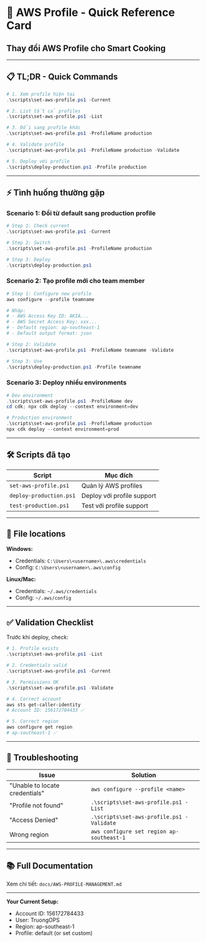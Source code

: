 # 🔧 AWS Profile - Quick Reference Card

## Thay đổi AWS Profile cho Smart Cooking

---

## 📋 TL;DR - Quick Commands

```powershell
# 1. Xem profile hiện tại
.\scripts\set-aws-profile.ps1 -Current

# 2. List tất cả profiles
.\scripts\set-aws-profile.ps1 -List

# 3. Đổi sang profile khác
.\scripts\set-aws-profile.ps1 -ProfileName production

# 4. Validate profile
.\scripts\set-aws-profile.ps1 -ProfileName production -Validate

# 5. Deploy với profile
.\scripts\deploy-production.ps1 -Profile production
```

---

## ⚡ Tình huống thường gặp

### Scenario 1: Đổi từ default sang production profile

```powershell
# Step 1: Check current
.\scripts\set-aws-profile.ps1 -Current

# Step 2: Switch
.\scripts\set-aws-profile.ps1 -ProfileName production

# Step 3: Deploy
.\scripts\deploy-production.ps1
```

### Scenario 2: Tạo profile mới cho team member

```powershell
# Step 1: Configure new profile
aws configure --profile teamname

# Nhập:
# - AWS Access Key ID: AKIA...
# - AWS Secret Access Key: xxx...
# - Default region: ap-southeast-1
# - Default output format: json

# Step 2: Validate
.\scripts\set-aws-profile.ps1 -ProfileName teamname -Validate

# Step 3: Use
.\scripts\deploy-production.ps1 -Profile teamname
```

### Scenario 3: Deploy nhiều environments

```powershell
# Dev environment
.\scripts\set-aws-profile.ps1 -ProfileName dev
cd cdk; npx cdk deploy --context environment=dev

# Production environment
.\scripts\set-aws-profile.ps1 -ProfileName production
npx cdk deploy --context environment=prod
```

---

## 🛠️ Scripts đã tạo

| Script | Mục đích |
|--------|----------|
| `set-aws-profile.ps1` | Quản lý AWS profiles |
| `deploy-production.ps1` | Deploy với profile support |
| `test-production.ps1` | Test với profile support |

---

## 📍 File locations

**Windows:**
- Credentials: `C:\Users\<username>\.aws\credentials`
- Config: `C:\Users\<username>\.aws\config`

**Linux/Mac:**
- Credentials: `~/.aws/credentials`
- Config: `~/.aws/config`

---

## ✅ Validation Checklist

Trước khi deploy, check:

```powershell
# 1. Profile exists
.\scripts\set-aws-profile.ps1 -List

# 2. Credentials valid
.\scripts\set-aws-profile.ps1 -Current

# 3. Permissions OK
.\scripts\set-aws-profile.ps1 -Validate

# 4. Correct account
aws sts get-caller-identity
# Account ID: 156172784433 ✅

# 5. Correct region
aws configure get region
# ap-southeast-1 ✅
```

---

## 🚨 Troubleshooting

| Issue | Solution |
|-------|----------|
| "Unable to locate credentials" | `aws configure --profile <name>` |
| "Profile not found" | `.\scripts\set-aws-profile.ps1 -List` |
| "Access Denied" | `.\scripts\set-aws-profile.ps1 -Validate` |
| Wrong region | `aws configure set region ap-southeast-1` |

---

## 📚 Full Documentation

Xem chi tiết: `docs/AWS-PROFILE-MANAGEMENT.md`

---

**Your Current Setup:**
- Account ID: 156172784433
- User: TruongOPS
- Region: ap-southeast-1
- Profile: default (or set custom)

